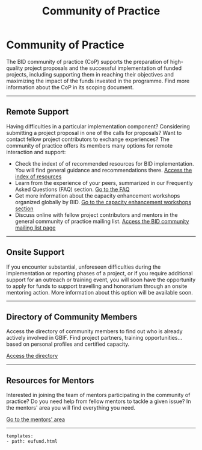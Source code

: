 ﻿---
title: Community of Practice
description:  The BID community of practice (CoP) supports the preparation of high-quality project proposals and the successful implementation of funded projects, including supporting them in reaching their objectives and maximizing the impact of the funds invested in the programme.
category: Community
subCategory: Start Page
image: /images/Zebras_Cropped.jpg
imageTitle: Zebras. By Marieke Kuijpers via freeimages.com. Freeimages content license.
imageLink: http://www.freeimages.com/photo/zebra-in-black-white-1381687
draft: true
---
# Community of Practice

The BID community of practice (CoP) supports the preparation of high-quality project proposals and the successful implementation of funded projects, including supporting them in reaching their objectives and maximizing the impact of the funds invested in the programme. Find more information about the CoP in its scoping document.

-----------

## Remote Support

Having difficulties in a particular implementation component? Considering submitting a project proposal in one of the calls for proposals? Want to contact fellow project contributors to exchange experiences? The community of practice offers its members many options for remote interaction and support:

* Check the indext of of recommended resources for BID implementation. You will find general guidance and recommendations there. [Access the index of resources](http://bid.gbif.org/) 
* Learn from the experience of your peers, summarized in our Frequently Asked Questions (FAQ) section. [Go to the FAQ](http://bid.gbif.org/)
* Get more information about the capacity enhancement workshops organized globally by BID. [Go to the capacity enhancement workshops section](http://bid.gbif.org/)
* Discuss online with fellow project contributors and mentors in the general community of practice mailing list. [Access the BID community mailing list page](http://bid.gbif.org/)

-----------

## Onsite Support

If you encounter substantial, unforeseen difficulties during the implementation or reporting phases of a project, or if you require additional support for an outreach or training event, you will soon have the opportunity to apply for funds to support travelling and honorarium through an onsite mentoring action. More information about this option will be available soon.

-----------

## Directory of Community Members

Access the directory of community members to find out who is already actively involved in GBIF. Find project partners, training opportunities... based on personal profiles and certified capacity.

[Access the directory](http://bid.gbif.org/)

-----------

## Resources for Mentors

Interested in joining the team of mentors participating in the community of practice? Do you need help from fellow mentors to tackle a given issue? In the mentors' area you will find everything you need.

[Go to the mentors' area](http://bid.gbif.org/)

-----------

```styledYaml
templates:
- path: eufund.html
```
